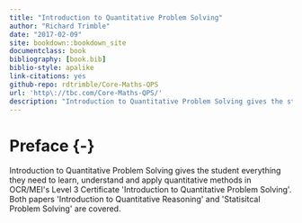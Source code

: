 ```yaml
--- 
title: "Introduction to Quantitative Problem Solving"
author: "Richard Trimble"
date: "2017-02-09"
site: bookdown::bookdown_site
documentclass: book
bibliography: [book.bib]
biblio-style: apalike
link-citations: yes
github-repo: rdtrimble/Core-Maths-QPS
url: 'http\://tbc.com/Core-Maths-QPS/'
description: "Introduction to Quantitative Problem Solving gives the student everything they need to learn, understand and apply quantitative methods in OCR/MEI's Level 3 Certificate 'Introduction to Quantitative Problem Solving'. Both papers 'Introduction to Quantitative Reasoning' and 'Statisitcal Problem Solving' are covered."
---
```


# Preface {-}

Introduction to Quantitative Problem Solving gives the student everything they need to learn, understand and apply quantitative methods in OCR/MEI's Level 3 Certificate 'Introduction to Quantitative Problem Solving'. Both papers 'Introduction to Quantitative Reasoning' and 'Statisitcal Problem Solving' are covered.
